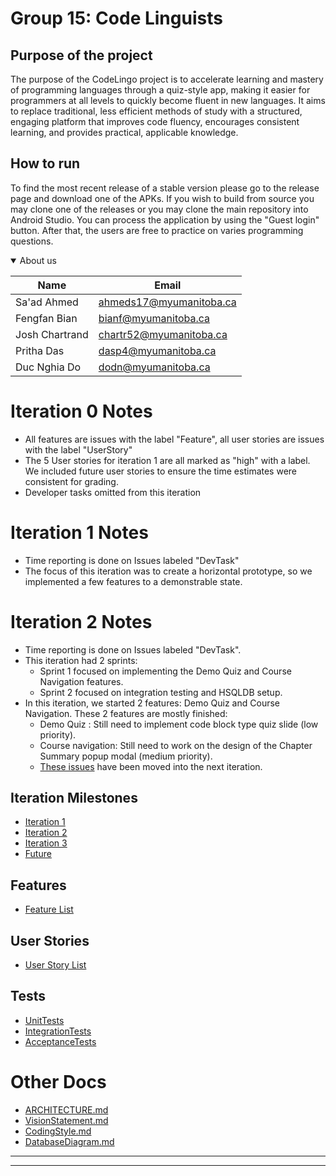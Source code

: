 # Group 15: Code Linguists

## Purpose of the project

The purpose of the CodeLingo project is to accelerate learning and mastery of programming languages through a quiz-style app, making it easier for programmers at all levels to quickly become fluent in new languages. It aims to replace traditional, less efficient methods of study with a structured, engaging platform that improves code fluency, encourages consistent learning, and provides practical, applicable knowledge.

##  How to run
To find the most recent release of a stable version please go to the release page and download one of the APKs. If you wish to build from source you may clone one of the releases or you may clone the main repository into Android Studio. You can process the application by using the "Guest login" button. After that, the users are free to practice on varies programming questions.

<details open>
<summary>About us</summary>

| Name | Email |
| ------ | ------ |
|   Sa'ad Ahmed     |     ahmeds17@myumanitoba.ca   |
|     Fengfan Bian   |     bianf@myumanitoba.ca   |
|   Josh Chartrand    |    chartr52@myumanitoba.ca   |
|    Pritha Das   |    dasp4@myumanitoba.ca  |
|   Duc Nghia Do   |     dodn@myumanitoba.ca   |

</details>



# Iteration 0 Notes
- All features are issues with the label "Feature", all user stories are issues with the label "UserStory"
- The 5 User stories for iteration 1 are all marked as "high" with a label. We included future user stories to ensure the time estimates were consistent for grading.
- Developer tasks omitted from this iteration

# Iteration 1 Notes
- Time reporting is done on Issues labeled "DevTask"
- The focus of this iteration was to create a horizontal prototype, so we implemented a few features to a demonstrable state.

# Iteration 2 Notes
- Time reporting is done on Issues labeled "DevTask".
- This iteration had 2 sprints:
    + Sprint 1 focused on implementing the Demo Quiz and Course Navigation features.
    + Sprint 2 focused on integration testing and HSQLDB setup.
- In this iteration, we started 2 features: Demo Quiz and Course Navigation. These 2 features are mostly finished:
    + Demo Quiz : Still need to implement code block type quiz slide (low priority).
    + Course navigation: Still need to work on the design of the Chapter Summary popup modal (medium priority).
    + [These issues](https://code.cs.umanitoba.ca/comp3350-winter2024/codelinguists-ao1-15/-/issues/?sort=created_date&state=opened&milestone_title=Iteration%203%20-%20CodeLingo&or%5Blabel_name%5D%5B%5D=Sprint%201%20-%20Iteration%202&or%5Blabel_name%5D%5B%5D=Sprint%202%20-%20Iteration2&first_page_size=100) have been moved into the next iteration.

## Iteration Milestones
- [Iteration 1](https://code.cs.umanitoba.ca/comp3350-winter2024/codelinguists-ao1-15/-/milestones/1#tab-issues)
- [Iteration 2](https://code.cs.umanitoba.ca/comp3350-winter2024/codelinguists-ao1-15/-/milestones/2#tab-issues)
- [Iteration 3](https://code.cs.umanitoba.ca/comp3350-winter2024/codelinguists-ao1-15/-/milestones/4#tab-issues)
- [Future](https://code.cs.umanitoba.ca/comp3350-winter2024/codelinguists-ao1-15/-/issues/?label_name%5B%5D=Feature)

## Features
- [Feature List](https://code.cs.umanitoba.ca/comp3350-winter2024/codelinguists-ao1-15/-/issues/?label_name%5B%5D=Feature)


## User Stories
- [User Story List](https://code.cs.umanitoba.ca/comp3350-winter2024/codelinguists-ao1-15/-/issues/?label_name%5B%5D=UserStory)

## Tests
- [UnitTests](https://code.cs.umanitoba.ca/comp3350-winter2024/codelinguists-ao1-15/-/blob/main/app/src/test/java/codelinguists/codelingo/unit_tests/AllUnitTests.java?ref_type=heads)
- [IntegrationTests](https://code.cs.umanitoba.ca/comp3350-winter2024/codelinguists-ao1-15/-/blob/main/app/src/test/java/codelinguists/codelingo/integration_tests/AllIntegrationTests.java?ref_type=heads)
- [AcceptanceTests](https://code.cs.umanitoba.ca/comp3350-winter2024/codelinguists-ao1-15/-/blob/main/app/src/test/java/codelinguists/codelingo/AllTests.java?ref_type=heads)


# Other Docs
 - [ARCHITECTURE.md](Docs/ARCHITECTURE.md)
 - [VisionStatement.md](Docs/VisionStatement.md)
 - [CodingStyle.md](Docs/CodingStyle.md)
 - [DatabaseDiagram.md](Docs/DatabaseDiagram.md)
- - -
- - -
<br>
